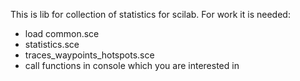 This is lib for collection of statistics for scilab.
For work it is needed:
* load common.sce
* statistics.sce
* traces_waypoints_hotspots.sce
* call functions in console which you are interested in
